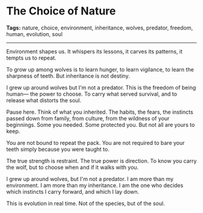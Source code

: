 # The Choice of Nature

**Tags:** nature, choice, environment, inheritance, wolves, predator, freedom, human, evolution, soul

---

Environment shapes us.
It whispers its lessons,
it carves its patterns,
it tempts us to repeat.

To grow up among wolves
is to learn hunger,
to learn vigilance,
to learn the sharpness of teeth.
But inheritance is not destiny.

I grew up around wolves
but I'm not a predator.
This is the freedom of being human—
the power to choose.
To carry what served survival,
and to release what distorts the soul.

Pause here.
Think of what you inherited.
The habits,
the fears,
the instincts passed down
from family,
from culture,
from the wildness of your beginnings.
Some you needed.
Some protected you.
But not all are yours to keep.

You are not bound to repeat the pack.
You are not required to bare your teeth
simply because you were taught to.

The true strength is restraint.
The true power is direction.
To know you carry the wolf,
but to choose when and if it walks with you.

I grew up around wolves,
but I'm not a predator.
I am more than my environment.
I am more than my inheritance.
I am the one who decides
which instincts I carry forward,
and which I lay down.

This is evolution in real time.
Not of the species,
but of the soul.





